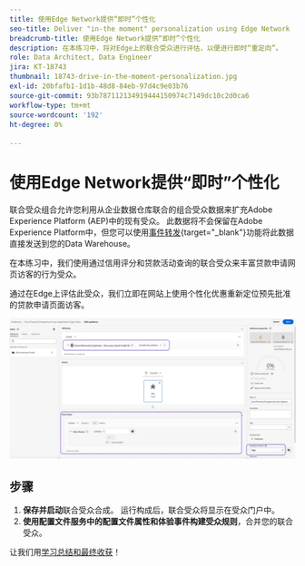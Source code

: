 ```yaml
---
title: 使用Edge Network提供“即时”个性化
seo-title: Deliver "in-the moment" personalization using Edge Network | Engage with audiences directly from your data warehouse using Federated Audience Composition
breadcrumb-title: 使用Edge Network提供“即时”个性化
description: 在本练习中，将对Edge上的联合受众进行评估，以便进行即时“重定向”。
role: Data Architect, Data Engineer
jira: KT-18743
thumbnail: 18743-drive-in-the-moment-personalization.jpg
exl-id: 20bfafb1-1d1b-48d8-84eb-97d4c9e03b76
source-git-commit: 93b787112134919444150974c7149dc10c2d0ca6
workflow-type: tm+mt
source-wordcount: '192'
ht-degree: 0%

---
```


# 使用Edge Network提供“即时”个性化

联合受众组合允许您利用从企业数据仓库联合的组合受众数据来扩充Adobe Experience Platform (AEP)中的现有受众。 此数据将不会保留在Adobe Experience Platform中，但您可以使用[事件转发](https://experienceleague.adobe.com/en/docs/experience-platform/tags/event-forwarding/overview){target="_blank"}功能将此数据直接发送到您的Data Warehouse。

在本练习中，我们使用通过信用评分和贷款活动查询的联合受众来丰富贷款申请网页访客的行为受众。

通过在Edge上评估此受众，我们立即在网站上使用个性化优惠重新定位预先批准的贷款申请页面访客。

![边缘受众扩充](assets/edge-audience-enrich.png)

## 步骤

1. **保存并启动**&#x200B;联合受众合成。 运行构成后，联合受众将显示在受众门户中。
2. **使用配置文件服务中的配置文件属性和体验事件构建受众规则**，合并您的联合受众。

让我们用[学习总结和最终收获](conclusion.md)！
